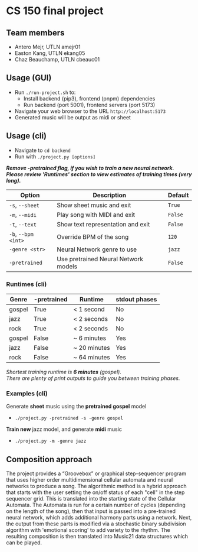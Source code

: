 # CS 150 final project

## Team members

- Antero Mejr, UTLN amejr01
- Easton Kang, UTLN ekang05
- Chaz Beauchamp, UTLN cbeauc01

## Usage (GUI)

- Run `./run-project.sh` to:
    - Install backend (pip3), frontend (pnpm) dependencies
    - Run backend (port 5001), frontend servers (port 5173)
- Navigate your web browser to the URL `http://localhost:5173`
- Generated music will be output as midi or sheet

## Usage (cli)

- Navigate to `cd backend`
- Run with `./project.py [options]`

***Remove -pretrained flag, if you wish to train a new neural network.***<br>
***Please review 'Runtimes' section to view estimates of training times (very long).***

| Option                     | Description                                               | Default         |
|----------------------------|-----------------------------------------------------------|-----------------|
| `-s`, `--sheet`            | Show sheet music and exit                                 | `True`          |
| `-m`, `--midi`             | Play song with MIDI and exit                              | `False`         |
| `-t`, `--text`             | Show text representation and exit                         | `False`         |
| `-b`, `--bpm <int>`        | Override BPM of the song                                  | `120`           |
| `-genre <str>`             | Neural Network genre to use                               | `jazz`          |
| `-pretrained`              | Use pretrained Neural Network models                      | `False`         |

### Runtimes (cli)

| Genre   | -pretrained | Runtime                   | stdout phases |
|---------|-------------|---------------------------|---------------|
| gospel  | True        | < 1 second                | No            |
| jazz    | True        | < 2 seconds               | No            |
| rock    | True        | < 2 seconds               | No            |
| gospel  | False       | ~ 6 minutes               | Yes           |
| jazz    | False       | ~ 20 minutes              | Yes           |
| rock    | False       | ~ 64 minutes              | Yes           |

*Shortest training runtime is **6 minutes** (gospel).*<br>
*There are plenty of print outputs to guide you between training phases.*

### Examples (cli)
Generate **sheet** music using the **pretrained gospel** model
- `./project.py -pretrained -s -genre gospel`

**Train new** jazz model, and generate **midi** music
- `./project.py -m -genre jazz`

## Composition approach

The project provides a “Groovebox” or graphical step-sequencer program that
uses higher order multidimensional cellular automata and neural networks to
produce a song. The algorithmic method is a hybrid approach that starts with the
user setting the on/off status of each "cell" in the step sequencer grid. This
is translated into the starting state of the Cellular Automata. The Automata is
run for a certain number of cycles (depending on the length of the song), then
that input is passed into a pre-trained neural network, which adds additional
harmony parts using a network. Next, the output from these parts is modified
via a stochastic binary subdivision algorithm with 'emotional scoring' to
add variety to the rhythm. The resulting composition is then translated into
Music21 data structures which can be played.

